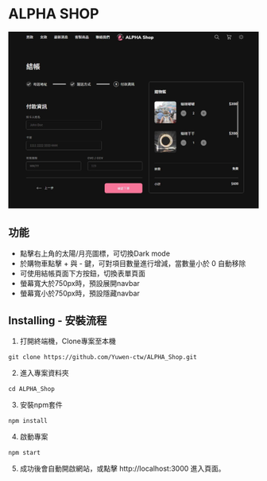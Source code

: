# ALPHA SHOP

<img src="./public/screenshot.jpg">

## 功能
+ 點擊右上角的太陽/月亮圖標，可切換Dark mode
+ 於購物車點擊 + 與 - 鍵，可對項目數量進行增減，當數量小於 0 自動移除
+ 可使用結帳頁面下方按鈕，切換表單頁面
+ 螢幕寬大於750px時，預設展開navbar
+ 螢幕寬小於750px時，預設隱藏navbar

## Installing - 安裝流程
1. 打開終端機，Clone專案至本機
<pre><code>git clone https://github.com/Yuwen-ctw/ALPHA_Shop.git</code></pre>
2. 進入專案資料夾
<pre><code>cd ALPHA_Shop</code></pre>
3. 安裝npm套件
<pre><code>npm install</code></pre>
4. 啟動專案
<pre><code>npm start</code></pre>
5. 成功後會自動開啟網站，或點擊
http://localhost:3000 進入頁面。

<br>
<br>

